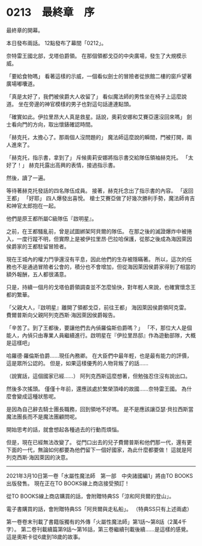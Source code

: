 # 0213　最終章　序

最終章的開幕。

本日發布兩話。
12點發布了幕間「0212」。

奈特雷王國北部，戈塔伯爵領。
在那個領都戈亞的中央廣場，發生了大規模示威。

「要給食物嗎」
看著這樣的示威，一個看似劍士的冒險者從旅館二樓的窗戶望著廣場嘟囔道。

「真是太好了，我們被侯爵大人收留了」
看似魔法師的男性坐在椅子上這麼說道。
坐在旁邊的神官模樣的男子也對這句話連連點頭。

「確實如此。伊拉里昂大人真是救星。話說，奧莉安娜和艾賽亞還沒回來嗎」
劍士看向門的方向，取出懷錶確認時間。

「赫克托，太擔心了。那兩個人沒問題的」
魔法師這麼說的瞬間，門被打開，兩人進來了。

「赫克托，指示書，拿到了」
斥候奧莉安娜將指示書交給隊伍領袖赫克托。
「太好了！」
赫克托露出高興的表情，接過指示書。

然後，讀了一遍。

等待著赫克托發話的四名隊伍成員。
接著，赫克托念出了指示書的內容。
「返回王都」
「好耶」
四人爆發出喜悅。
槍士艾賽亞做了好幾次勝利手勢，魔法師肯吉和神官太郎抱在一起。

他們是原王都所屬C級隊伍『啟明星』。

之前，在王都騷亂前，曾是試圖綁架阿貝爾的隊伍。
在那之後的滅證爆炸中被捲入，一度行蹤不明，但實際上是被伊拉里昂·巴拉哈保護，從那之後成為海因萊因侯爵家的王都駐留冒險者。

現在王城內的權力鬥爭還沒有平息，因此他們的生存被隱瞞著。
所以，這次的任務也不是通過冒險者公會的，積分也不會增加，但從海因萊因侯爵家得到了相當的額外報酬，五人都很滿意。

只是，持續一個月的戈塔伯爵領調查並不怎麼愉快，對年輕人來說，也確實懷念王都的繁華。

「父親大人，『啟明星』離開了領都戈亞，前往王都」
海因萊因侯爵領阿克雷。
費爾普斯向父親阿列克西斯·海因萊因侯爵報告。

「辛苦了。到了王都後，要讓他們去內偵羅倫斯伯爵嗎？」
「不，那位大人是個能人，內偵只由專業人員繼續進行。啟明星在『伊拉里昂邸』作為遊動部隊，大概是這樣吧」

哈羅德·羅倫斯伯爵……現任內務卿。
在大臣們中最年輕，也是最有能力的評價，這是眾所公認的。
但是，如果這樣優秀的人物背叛了的話……

（說實話，這個國家已經……）
阿列克西斯這麼想著，但勉強忍住沒有說出口。

然後多次搖頭。
僅僅十年前，還應該處於繁榮頂峰的故國……奈特雷王國。
為什麼會變成這種狀態呢。

是因為自己辭去騎士團長職務，回到領地不好嗎。
是不是應該讓亞瑟·貝拉西斯當魔法團長而不是魔法團顧問呢。

開始思考的話，就會想起各種過去的行動而煩惱。

但是，現在已經無法改變了。
從門口出去的兒子費爾普斯和他們那一代，還有更下面的一代，無論如何都要為他們留下一個好國家，為此什麼都要做！
這就是阿列克西斯·海因萊因的決意。

---

2021年3月10日第一卷「水屬性魔法師　第一部　中央諸國編1」將由TO BOOKS出版發售。
現在正在TO BOOKS線上商店接受預訂！

從TO BOOKS線上商店購買的話，會附贈特典SS「涼和阿貝爾的登山」。

電子書購買的話，會附贈特典SS「阿貝爾與走私船」。
（特典SS只有上述兩處）

第一卷卷末刊載了書籍版獨有的外傳「火屬性魔法師」第1話～第8話（2萬4千字）。
第二卷刊載續篇第9話～第16話，第三卷繼續刊載後續……是這樣的感覺。
這是奧斯卡從6歲到18歲的故事。